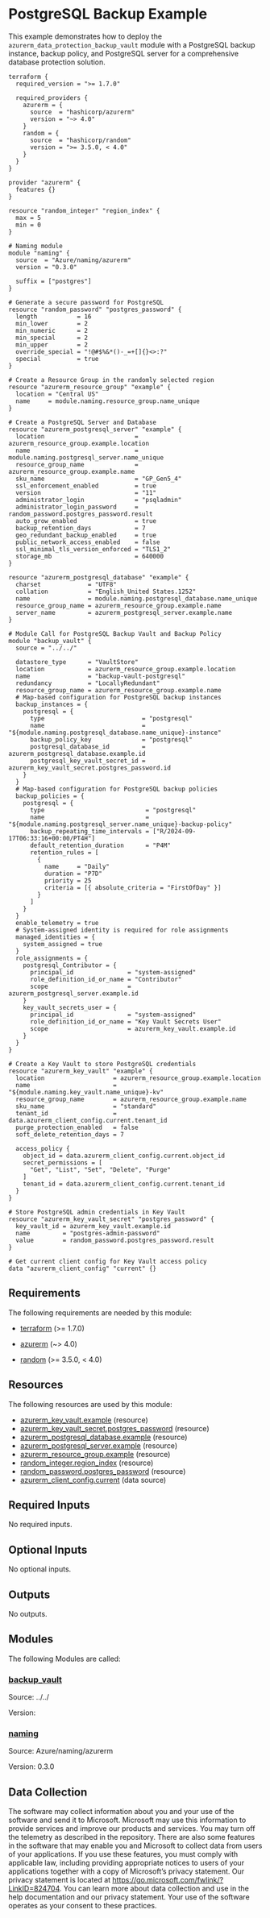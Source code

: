 <!-- BEGIN_TF_DOCS -->
<!-- Code generated by terraform-docs. DO NOT EDIT. -->
# PostgreSQL Backup Example

This example demonstrates how to deploy the `azurerm_data_protection_backup_vault` module with a PostgreSQL backup instance, backup policy, and PostgreSQL server for a comprehensive database protection solution.

```hcl
terraform {
  required_version = ">= 1.7.0"

  required_providers {
    azurerm = {
      source  = "hashicorp/azurerm"
      version = "~> 4.0"
    }
    random = {
      source  = "hashicorp/random"
      version = ">= 3.5.0, < 4.0"
    }
  }
}

provider "azurerm" {
  features {}
}

resource "random_integer" "region_index" {
  max = 5
  min = 0
}

# Naming module
module "naming" {
  source  = "Azure/naming/azurerm"
  version = "0.3.0"

  suffix = ["postgres"]
}

# Generate a secure password for PostgreSQL
resource "random_password" "postgres_password" {
  length           = 16
  min_lower        = 2
  min_numeric      = 2
  min_special      = 2
  min_upper        = 2
  override_special = "!@#$%&*()-_=+[]{}<>:?"
  special          = true
}

# Create a Resource Group in the randomly selected region
resource "azurerm_resource_group" "example" {
  location = "Central US"
  name     = module.naming.resource_group.name_unique
}

# Create a PostgreSQL Server and Database
resource "azurerm_postgresql_server" "example" {
  location                         = azurerm_resource_group.example.location
  name                             = module.naming.postgresql_server.name_unique
  resource_group_name              = azurerm_resource_group.example.name
  sku_name                         = "GP_Gen5_4"
  ssl_enforcement_enabled          = true
  version                          = "11"
  administrator_login              = "psqladmin"
  administrator_login_password     = random_password.postgres_password.result
  auto_grow_enabled                = true
  backup_retention_days            = 7
  geo_redundant_backup_enabled     = true
  public_network_access_enabled    = false
  ssl_minimal_tls_version_enforced = "TLS1_2"
  storage_mb                       = 640000
}

resource "azurerm_postgresql_database" "example" {
  charset             = "UTF8"
  collation           = "English_United States.1252"
  name                = module.naming.postgresql_database.name_unique
  resource_group_name = azurerm_resource_group.example.name
  server_name         = azurerm_postgresql_server.example.name
}

# Module Call for PostgreSQL Backup Vault and Backup Policy
module "backup_vault" {
  source = "../../"

  datastore_type      = "VaultStore"
  location            = azurerm_resource_group.example.location
  name                = "backup-vault-postgresql"
  redundancy          = "LocallyRedundant"
  resource_group_name = azurerm_resource_group.example.name
  # Map-based configuration for PostgreSQL backup instances
  backup_instances = {
    postgresql = {
      type                           = "postgresql"
      name                           = "${module.naming.postgresql_database.name_unique}-instance"
      backup_policy_key              = "postgresql"
      postgresql_database_id         = azurerm_postgresql_database.example.id
      postgresql_key_vault_secret_id = azurerm_key_vault_secret.postgres_password.id
    }
  }
  # Map-based configuration for PostgreSQL backup policies
  backup_policies = {
    postgresql = {
      type                            = "postgresql"
      name                            = "${module.naming.postgresql_server.name_unique}-backup-policy"
      backup_repeating_time_intervals = ["R/2024-09-17T06:33:16+00:00/PT4H"]
      default_retention_duration      = "P4M"
      retention_rules = [
        {
          name     = "Daily"
          duration = "P7D"
          priority = 25
          criteria = [{ absolute_criteria = "FirstOfDay" }]
        }
      ]
    }
  }
  enable_telemetry = true
  # System-assigned identity is required for role assignments
  managed_identities = {
    system_assigned = true
  }
  role_assignments = {
    postgresql_Contributor = {
      principal_id               = "system-assigned"
      role_definition_id_or_name = "Contributor"
      scope                      = azurerm_postgresql_server.example.id
    }
    key_vault_secrets_user = {
      principal_id               = "system-assigned"
      role_definition_id_or_name = "Key Vault Secrets User"
      scope                      = azurerm_key_vault.example.id
    }
  }
}

# Create a Key Vault to store PostgreSQL credentials
resource "azurerm_key_vault" "example" {
  location                   = azurerm_resource_group.example.location
  name                       = "${module.naming.key_vault.name_unique}-kv"
  resource_group_name        = azurerm_resource_group.example.name
  sku_name                   = "standard"
  tenant_id                  = data.azurerm_client_config.current.tenant_id
  purge_protection_enabled   = false
  soft_delete_retention_days = 7

  access_policy {
    object_id = data.azurerm_client_config.current.object_id
    secret_permissions = [
      "Get", "List", "Set", "Delete", "Purge"
    ]
    tenant_id = data.azurerm_client_config.current.tenant_id
  }
}

# Store PostgreSQL admin credentials in Key Vault
resource "azurerm_key_vault_secret" "postgres_password" {
  key_vault_id = azurerm_key_vault.example.id
  name         = "postgres-admin-password"
  value        = random_password.postgres_password.result
}

# Get current client config for Key Vault access policy
data "azurerm_client_config" "current" {}

```

<!-- markdownlint-disable MD033 -->
## Requirements

The following requirements are needed by this module:

- <a name="requirement_terraform"></a> [terraform](#requirement\_terraform) (>= 1.7.0)

- <a name="requirement_azurerm"></a> [azurerm](#requirement\_azurerm) (~> 4.0)

- <a name="requirement_random"></a> [random](#requirement\_random) (>= 3.5.0, < 4.0)

## Resources

The following resources are used by this module:

- [azurerm_key_vault.example](https://registry.terraform.io/providers/hashicorp/azurerm/latest/docs/resources/key_vault) (resource)
- [azurerm_key_vault_secret.postgres_password](https://registry.terraform.io/providers/hashicorp/azurerm/latest/docs/resources/key_vault_secret) (resource)
- [azurerm_postgresql_database.example](https://registry.terraform.io/providers/hashicorp/azurerm/latest/docs/resources/postgresql_database) (resource)
- [azurerm_postgresql_server.example](https://registry.terraform.io/providers/hashicorp/azurerm/latest/docs/resources/postgresql_server) (resource)
- [azurerm_resource_group.example](https://registry.terraform.io/providers/hashicorp/azurerm/latest/docs/resources/resource_group) (resource)
- [random_integer.region_index](https://registry.terraform.io/providers/hashicorp/random/latest/docs/resources/integer) (resource)
- [random_password.postgres_password](https://registry.terraform.io/providers/hashicorp/random/latest/docs/resources/password) (resource)
- [azurerm_client_config.current](https://registry.terraform.io/providers/hashicorp/azurerm/latest/docs/data-sources/client_config) (data source)

<!-- markdownlint-disable MD013 -->
## Required Inputs

No required inputs.

## Optional Inputs

No optional inputs.

## Outputs

No outputs.

## Modules

The following Modules are called:

### <a name="module_backup_vault"></a> [backup\_vault](#module\_backup\_vault)

Source: ../../

Version:

### <a name="module_naming"></a> [naming](#module\_naming)

Source: Azure/naming/azurerm

Version: 0.3.0

<!-- markdownlint-disable-next-line MD041 -->
## Data Collection

The software may collect information about you and your use of the software and send it to Microsoft. Microsoft may use this information to provide services and improve our products and services. You may turn off the telemetry as described in the repository. There are also some features in the software that may enable you and Microsoft to collect data from users of your applications. If you use these features, you must comply with applicable law, including providing appropriate notices to users of your applications together with a copy of Microsoft’s privacy statement. Our privacy statement is located at <https://go.microsoft.com/fwlink/?LinkID=824704>. You can learn more about data collection and use in the help documentation and our privacy statement. Your use of the software operates as your consent to these practices.
<!-- END_TF_DOCS -->
